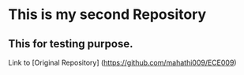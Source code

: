 # This is my second Repository 

## This for testing purpose.

Link to [Original Repository] (https://github.com/mahathi009/ECE009)
